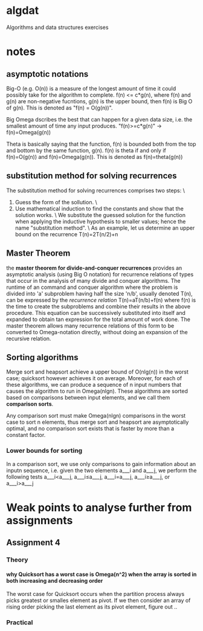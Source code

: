 # algdat
Algorithms and data structures exercises

# notes
## asymptotic notations
Big-O (e.g. O(n)) is a measure of the longest amount of time it could possibly take for
the algorithm to complete. f(n) <= c*g(n), where f(n) and g(n) are non-negative fucntions,
g(n) is the upper bound, then f(n) is Big O of g(n). This is denoted as "f(n) = O(g(n))".

Big Omega dscribes the best that can happen for a given data size, i.e. the smallest 
amount of time any input produces. "f(n)>=c*g(n)" -> f(n)=Omega(g(n))

Theta is basically saying that the function, f(n) is bounded both from the top and bottom
by the same function, g(n). f(n) is theta if and only if f(n)=O(g(n)) and f(n)=Omega(g(n)).
This is denoted as f(n)=theta(g(n))

## substitution method for solving recurrences
The substitution method for solving recurrences comprises two steps: \\
1. Guess the form of the sollution. \\
2. Use mathematical induction to find the constants and show that the solution works. \\
We substitute the guessed solution for the function when applying the inductive hypothesis to smaller values; hence the name "substitution method". \\
As an example, let us determine an upper bound on the recurrence T(n)=2T(n/2)+n

## Master Theorem
the **master theorem for divide-and-conquer recurrences** provides an asymptotic analysis (using Big O notation) for recurrence relations of types that occur in the analysis of many divide and conquer algorithms.
The runtime of an command and conquer algorithm where the problem is divided into 'a' subproblem having half the size 'n/b', usually denoted T(n), can be expressed by the *recurrence relation* T(n)=aT(n/b)+f(n) where f(n) is the time to create the subproblems and combine their results in the above procedure. This equation can be successively substituted into itself and expanded to obtain tan expression for the total amount of work done. The master theorem allows many recurrence relations of this form to be converted to Omega-notation directly, without doing an expansion of the recursive relation.

## Sorting algorithms
Merge sort and heapsort achieve a upper bound of O(nlg(n)) in the worst case; quicksort however achieves it on average. Moreover, for each of these algorithms, we can produce a sequence of n input numbers that causes the algorithm to run in Omega(nlgn). These algorithms are sorted based on comparisons between input elements, and we call them **comparison sorts**.

Any comparison sort must make Omega(nlgn) comparisons in the worst case to sort n elements, thus merge sort and heapsort are asymptotically optimal, and no comparison sort exists that is faster by more than a constant factor.

### Lower bounds for sorting
In a comparison sort, we use only comparisons to gain information about an inputn sequence, i.e. given the two elements a___i and a___j, we perform the following tests a___i$<$a___j, a___i$\leq$a___j, a___i$=$a___j, a___i$\geq$a___j, or a___i$>$a___j 


# Weak points to analyse further from assignments

## Assignment 4
### Theory
#### why Quicksort has a worst case is Omega(n^2) when the array is sorted in both increasing and decreasing order
The worst case for Quicksort occurs when the partition process always picks greatest or smalles element as pivot. If we then consider an array of rising order picking the last element as its pivot element, figure out ..
### Practical

